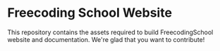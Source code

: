 # Freecoding School Website

This repository contains the assets required to build FreecodingSchool website and documentation. We're glad that you want to contribute!


